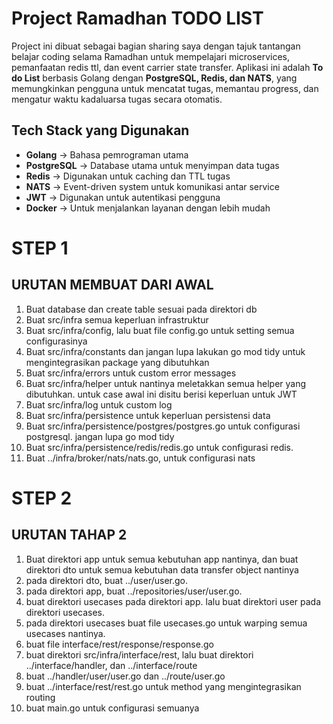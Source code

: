 # Project Ramadhan TODO LIST 

Project ini dibuat sebagai bagian sharing saya dengan tajuk tantangan belajar coding selama Ramadhan untuk mempelajari microservices, pemanfaatan redis ttl, dan event carrier state transfer.
Aplikasi ini adalah **To do List** berbasis Golang dengan **PostgreSQL, Redis, dan NATS**, yang memungkinkan pengguna untuk mencatat tugas, memantau progress, dan mengatur waktu kadaluarsa tugas secara otomatis.  

## **Tech Stack yang Digunakan**  
- **Golang** → Bahasa pemrograman utama  
- **PostgreSQL** → Database utama untuk menyimpan data tugas  
- **Redis** → Digunakan untuk caching dan TTL tugas  
- **NATS** → Event-driven system untuk komunikasi antar service  
- **JWT** → Digunakan untuk autentikasi pengguna  
- **Docker** → Untuk menjalankan layanan dengan lebih mudah  

# STEP 1

## URUTAN MEMBUAT DARI AWAL
1. Buat database dan create table sesuai pada direktori db
2. Buat src/infra semua keperluan infrastruktur
3. Buat src/infra/config, lalu buat file config.go untuk setting semua configurasinya
4. Buat src/infra/constants dan jangan lupa lakukan go mod tidy untuk mengintegrasikan package yang dibutuhkan
5. Buat src/infra/errors untuk custom error messages
6. Buat src/infra/helper untuk nantinya meletakkan semua helper yang dibutuhkan. untuk case awal ini disitu berisi keperluan untuk JWT
7. Buat src/infra/log untuk custom log
8. Buat src/infra/persistence untuk keperluan persistensi data
9. Buat src/infra/persistence/postgres/postgres.go untuk configurasi postgresql. jangan lupa go mod tidy
10. Buat  src/infra/persistence/redis/redis.go untuk configurasi redis.
11. Buat  ../infra/broker/nats/nats.go, untuk configurasi nats

# STEP 2

## URUTAN TAHAP 2
1. Buat direktori app untuk semua kebutuhan app nantinya, dan buat direktori dto untuk semua kebutuhan data transfer object nantinya
2. pada direktori dto, buat ../user/user.go.
3. pada direktori app, buat ../repositories/user/user.go.
4. buat direktori usecases pada direktori app. lalu buat direktori user pada direktori usecases.
5. pada direktori usecases buat file usecases.go untuk warping semua usecases nantinya.
5. buat file interface/rest/response/response.go
6. buat direktori src/infra/interface/rest, lalu buat direktori ../interface/handler, dan ../interface/route
7. buat ../handler/user/user.go dan ../route/user.go
8. buat ../interface/rest/rest.go untuk method yang mengintegrasikan routing
9. buat main.go untuk configurasi semuanya





